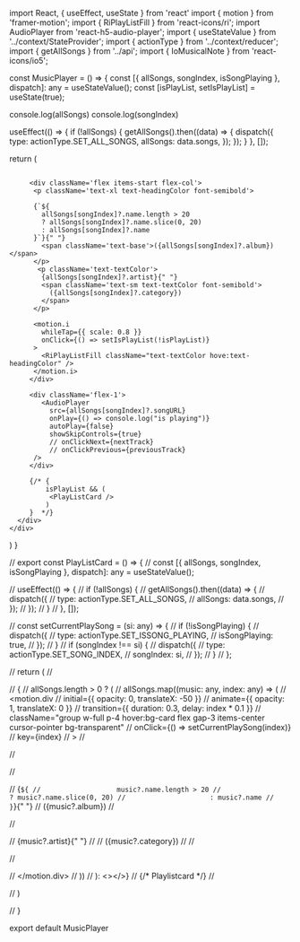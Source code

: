 import React, { useEffect, useState } from 'react'
import { motion } from 'framer-motion';
import { RiPlayListFill } from 'react-icons/ri';
import AudioPlayer from 'react-h5-audio-player';
import { useStateValue } from '../context/StateProvider';
import { actionType } from '../context/reducer';
import { getAllSongs } from '../api';
import { IoMusicalNote } from 'react-icons/io5';



const MusicPlayer = () => {
  const [{  allSongs, songIndex, isSongPlaying }, dispatch]: any = useStateValue();
  const [isPlayList, setIsPlayList] = useState(true);

  console.log(allSongs)
  console.log(songIndex)

  

  useEffect(() => {
    if (!allSongs) {
      getAllSongs().then((data) => {
        dispatch({
          type: actionType.SET_ALL_SONGS,
          allSongs: data.songs,
        });
      });
    }
  }, []);


  return (
    <div className='w-full flex item-center gap-3'>
      <div className="w-full items-center gap-3 p-4 flex relative">
         <img src={allSongs[songIndex]?.imageUrl} alt="" className='w-40 h-20 object-cover rounded-md'/>

         <div className='flex items-start flex-col'>
          <p className='text-xl text-headingColor font-semibold'>

          {`${
            allSongs[songIndex]?.name.length > 20
            ? allSongs[songIndex]?.name.slice(0, 20)
            : allSongs[songIndex]?.name
          }`}{" "}
            <span className='text-base'>({allSongs[songIndex]?.album})</span>
          </p>
           <p className='text-textColor'>
            {allSongs[songIndex]?.artist}{" "}
            <span className='text-sm text-textColor font-semibold'>
              ({allSongs[songIndex]?.category})
            </span>
          </p>

          <motion.i
            whileTap={{ scale: 0.8 }}
            onClick={() => setIsPlayList(!isPlayList)}
          >
            <RiPlayListFill className="text-textColor hove:text-headingColor" />
          </motion.i>
         </div>

         <div className='flex-1'>
            <AudioPlayer
              src={allSongs[songIndex]?.songURL}
              onPlay={() => console.log("is playing")}
              autoPlay={false}
              showSkipControls={true}
              // onClickNext={nextTrack}
              // onClickPrevious={previousTrack}
          />
         </div> 

         {/* {
             isPlayList && (
              <PlayListCard />
             )
         }  */}
      </div> 
    </div>
  )
}


// export const PlayListCard = () => {
//   const [{  allSongs, songIndex, isSongPlaying }, dispatch]: any = useStateValue();

//   useEffect(() => {
//     if (!allSongs) {
//       getAllSongs().then((data) => {
//         dispatch({
//           type: actionType.SET_ALL_SONGS,
//           allSongs: data.songs,
//         });
//       });
//     }
//   }, []);

//   const setCurrentPlaySong = (si: any) => {
//     if (!isSongPlaying) {
//       dispatch({
//         type: actionType.SET_ISSONG_PLAYING,
//         isSongPlaying: true,
//       });
//     }
//     if (songIndex !== si) {
//       dispatch({
//         type: actionType.SET_SONG_INDEX,
//         songIndex: si,
//       });
//     }
//   };




//   return (
//     <div className="absolute left-4 bottom-24 gap-2 py-2 w-350 max-w-[350px] h-510 max-h-[510px] flex flex-col overflow-y-scroll scrollbar-thin rounded-md shadow-md bg-primary">
//       {
//         allSongs.length > 0 ? (
//           allSongs.map((music: any, index: any) => (
//             <motion.div
//             initial={{ opacity: 0, translateX: -50 }}
//             animate={{ opacity: 1, translateX: 0 }}
//             transition={{ duration: 0.3, delay: index * 0.1 }}
//             className="group w-full p-4 hover:bg-card flex gap-3 items-center cursor-pointer bg-transparent"
//             onClick={() => setCurrentPlaySong(index)}
//             key={index}
//             >
//               <IoMusicalNote className="text-textColor group-hover:text-headingColor text-2xl cursor-pointer" />


//             <div className="flex items-start flex-col">
//               <p className="text-lg text-headingColor font-semibold">
//                 {`${
//                   music?.name.length > 20
//                     ? music?.name.slice(0, 20)
//                     : music?.name
//                 }`}{" "}
//                 <span className="text-base">({music?.album})</span>
//               </p>
//               <p className="text-textColor">
//                 {music?.artist}{" "}
//                 <span className="text-sm text-textColor font-semibold">
//                   ({music?.category})
//                 </span>
//               </p>
//             </div>

//             </motion.div>
//           ))
//         ): <></>}
//       {/* Playlistcard */}
//     </div>

//   )

// }

export default MusicPlayer



































